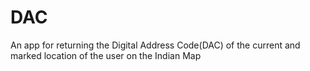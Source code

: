 # DAC
An app for returning the Digital Address Code(DAC) of the current and marked location of the user on the Indian Map
